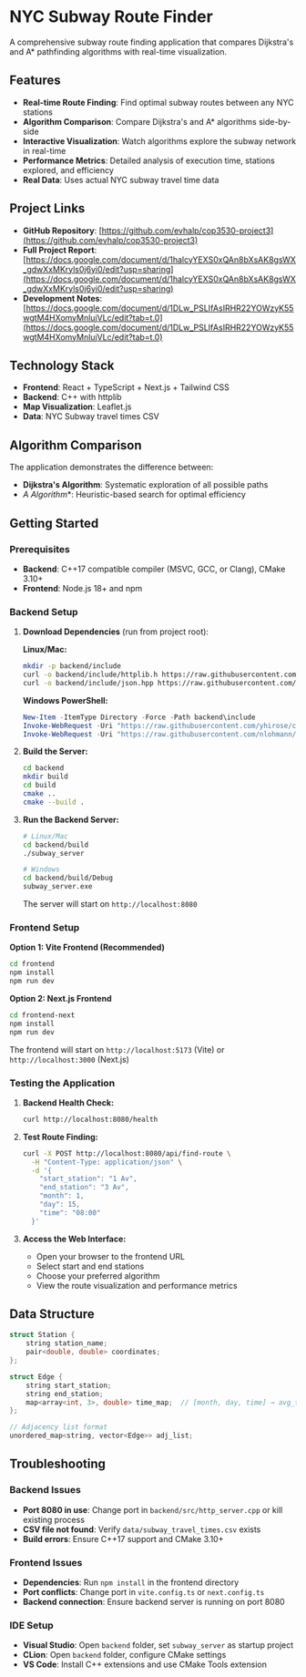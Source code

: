 # NYC Subway Route Finder

A comprehensive subway route finding application that compares Dijkstra's and A* pathfinding algorithms with real-time visualization.

## Features

- **Real-time Route Finding**: Find optimal subway routes between any NYC stations
- **Algorithm Comparison**: Compare Dijkstra's and A* algorithms side-by-side
- **Interactive Visualization**: Watch algorithms explore the subway network in real-time
- **Performance Metrics**: Detailed analysis of execution time, stations explored, and efficiency
- **Real Data**: Uses actual NYC subway travel time data

## Project Links

- **GitHub Repository**: [https://github.com/evhalp/cop3530-project3](https://github.com/evhalp/cop3530-project3)
- **Full Project Report**: [https://docs.google.com/document/d/1halcyYEXS0xQAn8bXsAK8gsWX_gdwXxMKryls0j6yi0/edit?usp=sharing](https://docs.google.com/document/d/1halcyYEXS0xQAn8bXsAK8gsWX_gdwXxMKryls0j6yi0/edit?usp=sharing)
- **Development Notes**: [https://docs.google.com/document/d/1DLw_PSLIfAsIRHR22YOWzyK55wgtM4HXomyMnlujVLc/edit?tab=t.0](https://docs.google.com/document/d/1DLw_PSLIfAsIRHR22YOWzyK55wgtM4HXomyMnlujVLc/edit?tab=t.0)

## Technology Stack

- **Frontend**: React + TypeScript + Next.js + Tailwind CSS
- **Backend**: C++ with httplib
- **Map Visualization**: Leaflet.js
- **Data**: NYC Subway travel times CSV

## Algorithm Comparison

The application demonstrates the difference between:
- **Dijkstra's Algorithm**: Systematic exploration of all possible paths
- **A* Algorithm**: Heuristic-based search for optimal efficiency

## Getting Started

### Prerequisites

- **Backend**: C++17 compatible compiler (MSVC, GCC, or Clang), CMake 3.10+
- **Frontend**: Node.js 18+ and npm

### Backend Setup

1. **Download Dependencies** (run from project root):

   **Linux/Mac:**
   ```bash
   mkdir -p backend/include
   curl -o backend/include/httplib.h https://raw.githubusercontent.com/yhirose/cpp-httplib/master/httplib.h
   curl -o backend/include/json.hpp https://raw.githubusercontent.com/nlohmann/json/develop/single_include/nlohmann/json.hpp
   ```

   **Windows PowerShell:**
   ```powershell
   New-Item -ItemType Directory -Force -Path backend\include
   Invoke-WebRequest -Uri "https://raw.githubusercontent.com/yhirose/cpp-httplib/master/httplib.h" -OutFile "backend\include\httplib.h"
   Invoke-WebRequest -Uri "https://raw.githubusercontent.com/nlohmann/json/develop/single_include/nlohmann/json.hpp" -OutFile "backend\include\json.hpp"
   ```

2. **Build the Server:**
   ```bash
   cd backend
   mkdir build
   cd build
   cmake ..
   cmake --build .
   ```

3. **Run the Backend Server:**
   ```bash
   # Linux/Mac
   cd backend/build
   ./subway_server
   
   # Windows
   cd backend/build/Debug
   subway_server.exe
   ```

   The server will start on `http://localhost:8080`

### Frontend Setup

**Option 1: Vite Frontend (Recommended)**
```bash
cd frontend
npm install
npm run dev
```

**Option 2: Next.js Frontend**
```bash
cd frontend-next
npm install
npm run dev
```

The frontend will start on `http://localhost:5173` (Vite) or `http://localhost:3000` (Next.js)

### Testing the Application

1. **Backend Health Check:**
   ```bash
   curl http://localhost:8080/health
   ```

2. **Test Route Finding:**
   ```bash
   curl -X POST http://localhost:8080/api/find-route \
     -H "Content-Type: application/json" \
     -d '{
       "start_station": "1 Av",
       "end_station": "3 Av",
       "month": 1,
       "day": 15,
       "time": "08:00"
     }'
   ```

3. **Access the Web Interface:**
   - Open your browser to the frontend URL
   - Select start and end stations
   - Choose your preferred algorithm
   - View the route visualization and performance metrics

## Data Structure

```cpp
struct Station {
    string station_name;
    pair<double, double> coordinates;
};

struct Edge {
    string start_station;
    string end_station;
    map<array<int, 3>, double> time_map;  // [month, day, time] → avg_time
};

// Adjacency list format
unordered_map<string, vector<Edge>> adj_list;
```

## Troubleshooting

### Backend Issues
- **Port 8080 in use**: Change port in `backend/src/http_server.cpp` or kill existing process
- **CSV file not found**: Verify `data/subway_travel_times.csv` exists
- **Build errors**: Ensure C++17 support and CMake 3.10+

### Frontend Issues
- **Dependencies**: Run `npm install` in the frontend directory
- **Port conflicts**: Change port in `vite.config.ts` or `next.config.ts`
- **Backend connection**: Ensure backend server is running on port 8080

### IDE Setup
- **Visual Studio**: Open `backend` folder, set `subway_server` as startup project
- **CLion**: Open `backend` folder, configure CMake settings
- **VS Code**: Install C++ extensions and use CMake Tools extension 
